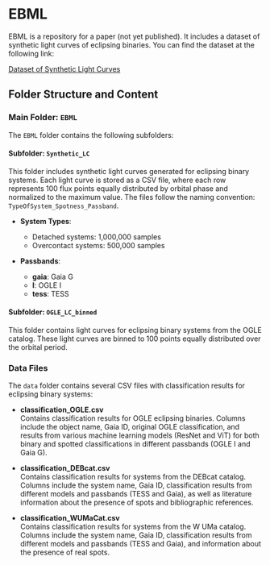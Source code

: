 # EBML
EBML is a repository for a paper (not yet published). It includes a dataset of synthetic light curves of eclipsing binaries. You can find the dataset at the following link:

[Dataset of Synthetic Light Curves](https://u.pcloud.link/publink/show?code=kZMm285Zoy7Q3IAQOakIshhv4jTeH8OAtS4y#folder=25535342132&tpl=publicfolderlist)

## Folder Structure and Content

### Main Folder: `EBML`
The `EBML` folder contains the following subfolders:

#### Subfolder: `Synthetic_LC`
This folder includes synthetic light curves generated for eclipsing binary systems. Each light curve is stored as a CSV file, where each row represents 100 flux points equally distributed by orbital phase and normalized to the maximum value. The files follow the naming convention: `TypeOfSystem_Spotness_Passband`.

- **System Types**:
    - Detached systems: 1,000,000 samples
    - Overcontact systems: 500,000 samples

- **Passbands**:
    - **gaia**: Gaia G
    - **I**: OGLE I
    - **tess**: TESS

#### Subfolder: `OGLE_LC_binned`
This folder contains light curves for eclipsing binary systems from the OGLE catalog. These light curves are binned to 100 points equally distributed over the orbital period.

### Data Files

The `data` folder contains several CSV files with classification results for eclipsing binary systems:

- **classification_OGLE.csv**  
  Contains classification results for OGLE eclipsing binaries. Columns include the object name, Gaia ID, original OGLE classification, and results from various machine learning models (ResNet and ViT) for both binary and spotted classifications in different passbands (OGLE I and Gaia G).

- **classification_DEBcat.csv**  
  Contains classification results for systems from the DEBcat catalog. Columns include the system name, Gaia ID, classification results from different models and passbands (TESS and Gaia), as well as literature information about the presence of spots and bibliographic references.

- **classification_WUMaCat.csv**  
  Contains classification results for systems from the W UMa catalog. Columns include the system name, Gaia ID, classification results from different models and passbands (TESS and Gaia), and information about the presence of real spots.


